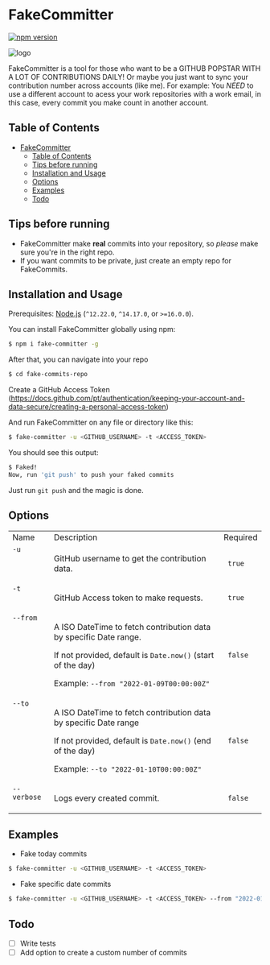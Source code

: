 # FakeCommitter
[![npm version](https://img.shields.io/npm/v/fake-committer.svg)](https://www.npmjs.com/package/fake-committer)

![logo](https://github.com/un-versed/fake-committer/raw/master/docs/FakeCommitter.png "FakeCommitter")


FakeCommitter is a tool for those who want to be a GITHUB POPSTAR WITH A LOT OF CONTRIBUTIONS DAILY!
Or maybe you just want to sync your contribution number across accounts (like me). For example: You *NEED* to use a different account 
to acess your work repositories with a work email, in this case, every commit you make count in another account.

## Table of Contents

- [FakeCommitter](#fakecommitter)
  - [Table of Contents](#table-of-contents)
  - [Tips before running](#tips-before-running)
  - [Installation and Usage](#installation-and-usage)
  - [Options](#options)
  - [Examples](#examples)
  - [Todo](#todo)

## Tips before running
- FakeCommitter make **real** commits into your repository, so *please* make sure you're in the right repo.
- If you want commits to be private, just create an empty repo for FakeCommits.

## Installation and Usage
Prerequisites: [Node.js](https://nodejs.org/) (`^12.22.0`, `^14.17.0`, or `>=16.0.0`).

You can install FakeCommitter globally using npm:
```sh
$ npm i fake-committer -g
```

After that, you can navigate into your repo

```sh
$ cd fake-commits-repo
```

Create a GitHub Access Token (https://docs.github.com/pt/authentication/keeping-your-account-and-data-secure/creating-a-personal-access-token)

And run FakeCommitter on any file or directory like this:
```sh
$ fake-committer -u <GITHUB_USERNAME> -t <ACCESS_TOKEN>
```

You should see this output:
```sh
$ Faked!
Now, run 'git push' to push your faked commits
```

Just run `git push` and the magic is done.

## Options

<table>
<tr>
    <td> Name </td>
    <td> Description </td>
    <td> Required </td>
</tr>
<tr>
  <td valign="top"><code>-u</code></td>
  <td>
    <p>GitHub username to get the contribution data.</p>
  </td>
  <td> <code> true </code> </td>
</tr>
<tr>
  <td valign="top"><code>-t</code></td>
  <td>
    <p>GitHub Access token to make requests.</p>
  </td>
  <td> <code> true </code> </td>
</tr>
<tr>
  <td valign="top"><code>--from</code></td>
  <td>
    <p>A ISO DateTime to fetch contribution data by specific Date range.</p>
    <p>If not provided, default is <code>Date.now()</code> (start of the day)</p>
    <p>Example: <code>--from "2022-01-09T00:00:00Z" </code>
  </td>
  <td> <code> false </code> </td>
</tr>
<tr>
  <td valign="top"><code>--to</code></td>
  <td>
    <p>A ISO DateTime to fetch contribution data by specific Date range</p>
    <p>If not provided, default is <code>Date.now()</code> (end of the day)</p>
    <p>Example: <code>--to "2022-01-10T00:00:00Z" </code>
  </td>
  <td> <code> false </code> </td>
</tr>
<tr>
  <td valign="top"><code>--verbose</code></td>
  <td>
    <p>Logs every created commit.</p>
  </td>
  <td> <code> false </code> </td>
</tr>
</table>

## Examples

- Fake today commits
```sh
$ fake-committer -u <GITHUB_USERNAME> -t <ACCESS_TOKEN>
```

- Fake specific date commits 
```sh
$ fake-committer -u <GITHUB_USERNAME> -t <ACCESS_TOKEN> --from "2022-01-09T00:00:00Z" --to "2022-01-10T00:00:00Z"
```

## Todo
- [ ] Write tests  
- [ ] Add option to create a custom number of commits
